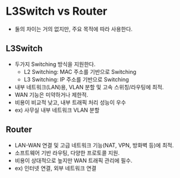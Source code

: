 # L3Switch vs Router
- 둘의 차이는 거의 없지만, 주요 목적에 따라 사용한다.

## L3Switch
- 두가지 Switching 방식을 지원한다.
  - L2 Switching: MAC 주소를 기반으로 Switching
  - L3 Switching: IP 주소를 기반으로 Switching
- 내부 네트워크(LAN)용, VLAN 분할 및 고속 스위칭/라우팅에 최적.
- WAN 기능은 미약하거나 제한적.
- 비용이 비교적 낮고, 내부 트래픽 처리 성능이 우수
- ex) 사무실 내부 네트워크 VLAN 분할

## Router
- LAN-WAN 연결 및 고급 네트워크 기능(NAT, VPN, 방화벽 등)에 최적.
- 소프트웨어 기반 라우팅, 다양한 프로토콜 지원.
- 비용이 상대적으로 높지만 WAN 트래픽 관리에 필수.
- ex) 인터넷 연결, 외부 네트워크 연결